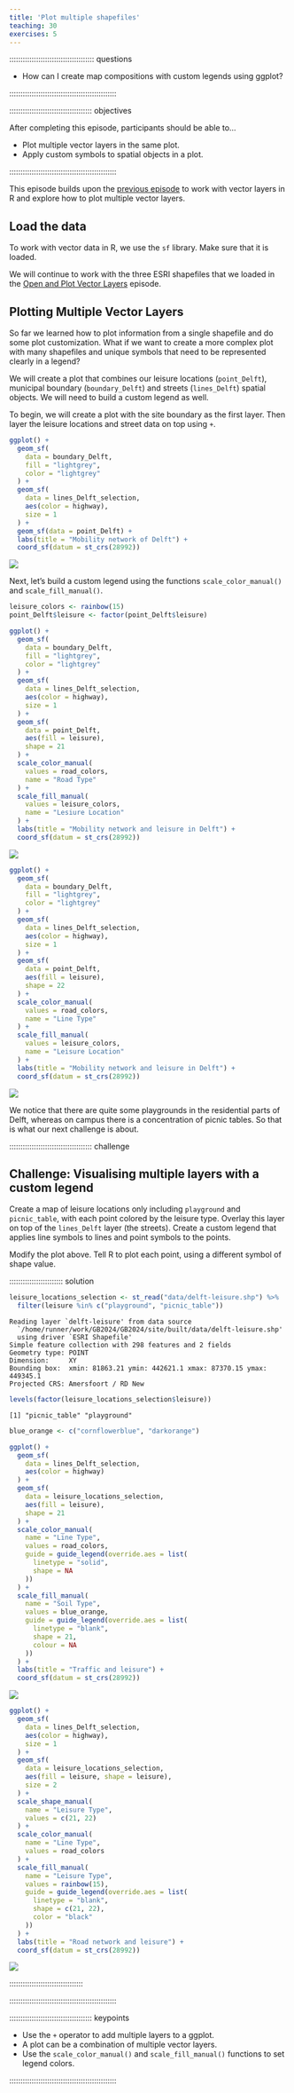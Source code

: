 ```yaml
---
title: 'Plot multiple shapefiles'
teaching: 30
exercises: 5
---
```




:::::::::::::::::::::::::::::::::::::: questions 

- How can I create map compositions with custom legends using ggplot?

::::::::::::::::::::::::::::::::::::::::::::::::

::::::::::::::::::::::::::::::::::::: objectives

After completing this episode, participants should be able to…

- Plot multiple vector layers in the same plot.
- Apply custom symbols to spatial objects in a plot.

::::::::::::::::::::::::::::::::::::::::::::::::

This episode builds upon the [previous episode](../episodes/10-explore-and-plot-by-vector-layer-attributes.Rmd) to work with vector layers in R and explore how to plot multiple vector layers.


## Load the data

To work with vector data in R, we use the `sf` library. Make sure that it is loaded.

We will continue to work with the three ESRI shapefiles that we loaded in the [Open and Plot Vector Layers](../episodes/09-open-and-plot-vector-layers.Rmd) episode.



## Plotting Multiple Vector Layers

So far we learned how to plot information from a single shapefile and do some plot customization. What if we want to create a more complex plot with many shapefiles and unique symbols that need to be represented clearly in a legend?

We will create a plot that combines our leisure locations (`point_Delft`), municipal boundary (`boundary_Delft`) and streets (`lines_Delft`) spatial objects. We will need to build a custom legend as well.

To begin, we will create a plot with the site boundary as the first layer. Then layer the leisure locations and street data on top using `+`.


```r
ggplot() +
  geom_sf(
    data = boundary_Delft,
    fill = "lightgrey",
    color = "lightgrey"
  ) +
  geom_sf(
    data = lines_Delft_selection,
    aes(color = highway),
    size = 1
  ) +
  geom_sf(data = point_Delft) +
  labs(title = "Mobility network of Delft") +
  coord_sf(datum = st_crs(28992))
```

<img src="fig/11-plot-multiple-shape-files-rendered-unnamed-chunk-1-1.png" style="display: block; margin: auto;" />

Next, let’s build a custom legend using the functions `scale_color_manual()` and `scale_fill_manual()`.


```r
leisure_colors <- rainbow(15)
point_Delft$leisure <- factor(point_Delft$leisure)

ggplot() +
  geom_sf(
    data = boundary_Delft,
    fill = "lightgrey",
    color = "lightgrey"
  ) +
  geom_sf(
    data = lines_Delft_selection,
    aes(color = highway),
    size = 1
  ) +
  geom_sf(
    data = point_Delft,
    aes(fill = leisure),
    shape = 21
  ) +
  scale_color_manual(
    values = road_colors,
    name = "Road Type"
  ) +
  scale_fill_manual(
    values = leisure_colors,
    name = "Lesiure Location"
  ) +
  labs(title = "Mobility network and leisure in Delft") +
  coord_sf(datum = st_crs(28992))
```

<img src="fig/11-plot-multiple-shape-files-rendered-unnamed-chunk-2-1.png" style="display: block; margin: auto;" />


```r
ggplot() +
  geom_sf(
    data = boundary_Delft,
    fill = "lightgrey",
    color = "lightgrey"
  ) +
  geom_sf(
    data = lines_Delft_selection,
    aes(color = highway),
    size = 1
  ) +
  geom_sf(
    data = point_Delft,
    aes(fill = leisure),
    shape = 22
  ) +
  scale_color_manual(
    values = road_colors,
    name = "Line Type"
  ) +
  scale_fill_manual(
    values = leisure_colors,
    name = "Leisure Location"
  ) +
  labs(title = "Mobility network and leisure in Delft") +
  coord_sf(datum = st_crs(28992))
```

<img src="fig/11-plot-multiple-shape-files-rendered-unnamed-chunk-3-1.png" style="display: block; margin: auto;" />

We notice that there are quite some playgrounds in the residential parts of Delft, whereas on campus there is a concentration of picnic tables. So that is what our next challenge is about.


::::::::::::::::::::::::::::::::::::: challenge 

## Challenge: Visualising multiple layers with a custom legend

Create a map of leisure locations only including `playground` and `picnic_table`, with each point colored by the leisure type. Overlay this layer on top of the `lines_Delft` layer (the streets). Create a custom legend that applies line symbols to lines and point symbols to the points.

Modify the plot above. Tell R to plot each point, using a different symbol of shape value.

:::::::::::::::::::::::: solution 


```r
leisure_locations_selection <- st_read("data/delft-leisure.shp") %>%
  filter(leisure %in% c("playground", "picnic_table"))
```

```output
Reading layer `delft-leisure' from data source 
  `/home/runner/work/GB2024/GB2024/site/built/data/delft-leisure.shp' 
  using driver `ESRI Shapefile'
Simple feature collection with 298 features and 2 fields
Geometry type: POINT
Dimension:     XY
Bounding box:  xmin: 81863.21 ymin: 442621.1 xmax: 87370.15 ymax: 449345.1
Projected CRS: Amersfoort / RD New
```


```r
levels(factor(leisure_locations_selection$leisure))
```

```output
[1] "picnic_table" "playground"  
```


```r
blue_orange <- c("cornflowerblue", "darkorange")
```


```r
ggplot() +
  geom_sf(
    data = lines_Delft_selection,
    aes(color = highway)
  ) +
  geom_sf(
    data = leisure_locations_selection,
    aes(fill = leisure),
    shape = 21
  ) +
  scale_color_manual(
    name = "Line Type",
    values = road_colors,
    guide = guide_legend(override.aes = list(
      linetype = "solid",
      shape = NA
    ))
  ) +
  scale_fill_manual(
    name = "Soil Type",
    values = blue_orange,
    guide = guide_legend(override.aes = list(
      linetype = "blank",
      shape = 21,
      colour = NA
    ))
  ) +
  labs(title = "Traffic and leisure") +
  coord_sf(datum = st_crs(28992))
```

<img src="fig/11-plot-multiple-shape-files-rendered-unnamed-chunk-7-1.png" style="display: block; margin: auto;" />


```r
ggplot() +
  geom_sf(
    data = lines_Delft_selection,
    aes(color = highway),
    size = 1
  ) +
  geom_sf(
    data = leisure_locations_selection,
    aes(fill = leisure, shape = leisure),
    size = 2
  ) +
  scale_shape_manual(
    name = "Leisure Type",
    values = c(21, 22)
  ) +
  scale_color_manual(
    name = "Line Type",
    values = road_colors
  ) +
  scale_fill_manual(
    name = "Leisure Type",
    values = rainbow(15),
    guide = guide_legend(override.aes = list(
      linetype = "blank",
      shape = c(21, 22),
      color = "black"
    ))
  ) +
  labs(title = "Road network and leisure") +
  coord_sf(datum = st_crs(28992))
```

<img src="fig/11-plot-multiple-shape-files-rendered-unnamed-chunk-8-1.png" style="display: block; margin: auto;" />

:::::::::::::::::::::::::::::::::

::::::::::::::::::::::::::::::::::::::::::::::::


::::::::::::::::::::::::::::::::::::: keypoints 

- Use the `+` operator to add multiple layers to a ggplot.
- A plot can be a combination of multiple vector layers.
- Use the `scale_color_manual()` and `scale_fill_manual()` functions to set legend colors.

::::::::::::::::::::::::::::::::::::::::::::::::

